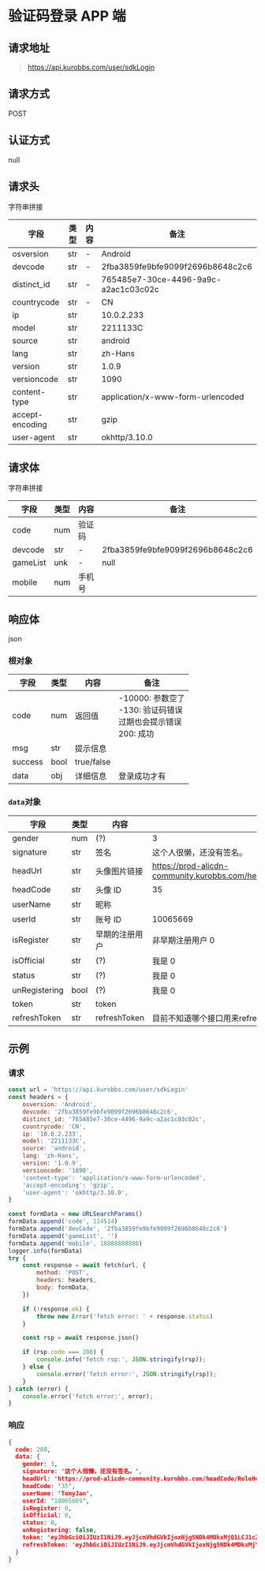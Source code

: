 # 验证码登录 APP 端

## 请求地址

> https://api.kurobbs.com/user/sdkLogin

## 请求方式
POST

## 认证方式

null

## 请求头

字符串拼接

| 字段            | 类型 | 内容 | 备注                                 |
| --------------- | ---- | ---- | ------------------------------------ |
| osversion       | str  | -    | Android                              |
| devcode         | str  | -    | 2fba3859fe9bfe9099f2696b8648c2c6     |
| distinct_id     | str  | -    | 765485e7-30ce-4496-9a9c-a2ac1c03c02c |
| countrycode     | str  | -    | CN                                   |
| ip              | str  |      | 10.0.2.233                           |
| model           | str  |      | 2211133C                             |
| source          | str  |      | android                              |
| lang            | str  |      | zh-Hans                              |
| version         | str  |      | 1.0.9                                |
| versioncode     | str  |      | 1090                                 |
| content-type    | str  |      | application/x-www-form-urlencoded    |
| accept-encoding | str  |      | gzip                                 |
| user-agent      | str  |      | okhttp/3.10.0                        |

## 请求体

字符串拼接

| 字段     | 类型 | 内容   | 备注                             |
| -------- | ---- | ------ | -------------------------------- |
| code     | num  | 验证码 |                                  |
| devcode  | str  | -      | 2fba3859fe9bfe9099f2696b8648c2c6 |
| gameList | unk  | -      | null                             |
| mobile   | num  | 手机号 |                                  |

## 响应体

json

### 根对象

| 字段    | 类型 | 内容       | 备注                                                         |
| ------- | ---- | ---------- | ------------------------------------------------------------ |
| code    | num  | 返回值     | -10000: 参数空了<br />-130: 验证码错误<br />过期也会提示错误<br />200: 成功 |
| msg     | str  | 提示信息   |                                                              |
| success | bool | true/false |                                                              |
| data    | obj  | 详细信息   | 登录成功才有                                                 |

### `data`对象

| 字段      | 类型 | 内容         | 备注                                                         |
| --------- | ---- | ------------ | ------------------------------------------------------------ |
| gender    | num  | (?)          | 3                                                            |
| signature | str  | 签名         | 这个人很懒，还没有签名。                                     |
| headUrl   | str  | 头像图片链接 | https://prod-alicdn-community.kurobbs.com/headCode/RoleHeadTwentyone.png |
| headCode | str | 头像 ID   | 35 |
| userName | str | 昵称      |    |
| userId | str | 账号 ID   | 10065669 |
| isRegister | str | 早期的注册用户 | 非早期注册用户 0 |
| isOfficial | str | (?)   | 我是 0 |
| status | str | (?)   | 我是 0 |
| unRegistering | bool | (?)   | 我是 0 |
| token | str | token |    |
| refreshToken | str | refreshToken | 目前不知道哪个接口用来refresh |

## 示例

### 请求

```js
const url = 'https://api.kurobbs.com/user/sdkLogin'
const headers = {
    osversion: 'Android',
    devcode: '2fba3859fe9bfe9099f2696b8648c2c6',
    distinct_id: '765485e7-30ce-4496-9a9c-a2ac1c03c02c',
    countrycode: 'CN',
    ip: '10.0.2.233',
    model: '2211133C',
    source: 'android',
    lang: 'zh-Hans',
    version: '1.0.9',
    versioncode: '1090',
    'content-type': 'application/x-www-form-urlencoded',
    'accept-encoding': 'gzip',
    'user-agent': 'okhttp/3.10.0',
}

const formData = new URLSearchParams()
formData.append('code', 114514)
formData.append('devCode', '2fba3859fe9bfe9099f2696b8648c2c6')
formData.append('gameList', '')
formData.append('mobile', 18888888888)
logger.info(formData)
try {
    const response = await fetch(url, {
        method: 'POST',
        headers: headers,
        body: formData,
    })

    if (!response.ok) {
        throw new Error('fetch error: ' + response.status)
    }

    const rsp = await response.json()

    if (rsp.code === 200) {
        console.info('fetch rsp:', JSON.stringify(rsp));
    } else {
        console.error('fetch error:', JSON.stringify(rsp));
    }
} catch (error) {
    console.error('fetch error:', error);
}
```

### 响应

```json
{
  code: 200,
  data: {
    gender: 3,
    signature: '这个人很懒，还没有签名。',
    headUrl: 'https://prod-alicdn-community.kurobbs.com/headCode/RoleHeadTwentyone.png',
    headCode: '35',
    userName: 'TomyJan',
    userId: '10065669',
    isRegister: 0,
    isOfficial: 0,
    status: 0,
    unRegistering: false,
    token: 'eyJhbGciOiJIUzI1NiJ9.eyJjcmVhdGVkIjoxNjg5NDk4MDkxMjQ1LCJ1c2VySWQiOjEwMDY1NjY5fQ.AAAA_AAAAAAAAAAAAAAAAAAAAAAAAAAA-AAAAAAAAAA',
    refreshToken: 'eyJhbGciOiJIUzI1NiJ9.eyJjcmVhdGVkIjoxNjg5NDk4MDkxMjY5LCJ1c2VySWQiOjEwMDY1NjY5fQ.AAAAAAAAAAAAAAA-AAAAAAAAAAAAAAAAAAAAAAAAA-0'
  }
}
```
